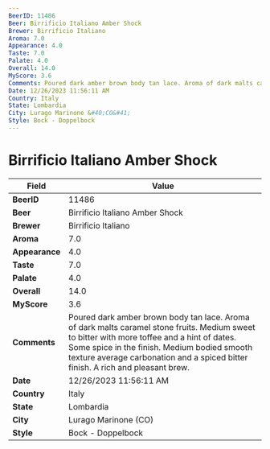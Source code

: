 ```yaml
---
BeerID: 11486
Beer: Birrificio Italiano Amber Shock
Brewer: Birrificio Italiano
Aroma: 7.0
Appearance: 4.0
Taste: 7.0
Palate: 4.0
Overall: 14.0
MyScore: 3.6
Comments: Poured dark amber brown body tan lace. Aroma of dark malts caramel stone fruits. Medium sweet to bitter with more toffee and a hint of dates. Some spice in the finish. Medium bodied smooth texture average carbonation and a spiced bitter finish. A rich and pleasant brew.
Date: 12/26/2023 11:56:11 AM
Country: Italy
State: Lombardia
City: Lurago Marinone &#40;CO&#41;
Style: Bock - Doppelbock
---
```


# Birrificio Italiano Amber Shock

| Field         | Value |
|---------------|-------|
| **BeerID** | 11486 |
| **Beer** | Birrificio Italiano Amber Shock |
| **Brewer** | Birrificio Italiano |
| **Aroma** | 7.0 |
| **Appearance** | 4.0 |
| **Taste** | 7.0 |
| **Palate** | 4.0 |
| **Overall** | 14.0 |
| **MyScore** | 3.6 |
| **Comments** | Poured dark amber brown body tan lace. Aroma of dark malts caramel stone fruits. Medium sweet to bitter with more toffee and a hint of dates. Some spice in the finish. Medium bodied smooth texture average carbonation and a spiced bitter finish. A rich and pleasant brew.  |
| **Date** | 12/26/2023 11:56:11 AM |
| **Country** | Italy |
| **State** | Lombardia |
| **City** | Lurago Marinone &#40;CO&#41; |
| **Style** | Bock - Doppelbock |
